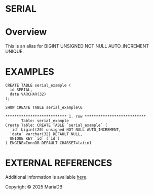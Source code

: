 
# SERIAL


# Overview


This is an alias for BIGINT UNSIGNED NOT NULL AUTO_INCREMENT UNIQUE.


# EXAMPLES


```
CREATE TABLE serial_example (
  id SERIAL,
  data VARCHAR(32)
);
```

```
SHOW CREATE TABLE serial_example\G
```

```
*************************** 1. row ***************************
       Table: serial_example
Create Table: CREATE TABLE `serial_example` (
  `id` bigint(20) unsigned NOT NULL AUTO_INCREMENT,
  `data` varchar(32) DEFAULT NULL,
  UNIQUE KEY `id` (`id`)
) ENGINE=InnoDB DEFAULT CHARSET=latin1
```

# EXTERNAL REFERENCES


Additional information is available [here](auto_increment.md).


Copyright © 2025 MariaDB

